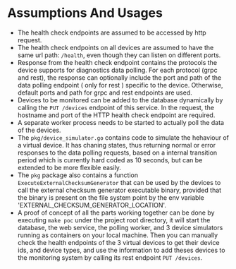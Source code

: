 # Assumptions And Usages
- The health check endpoints are assumed to be accessed by http request.
- The health check endpoints on all devices are assumed to have the same url path: `/health`, even though they can listen on different ports.
- Response from the health check endpoint contains the protocols the device supports for diagnostics data polling. For each protocol (grpc and rest), the response can optionally include the port and path of the data polling endpoint ( only for rest ) specific to the device. Otherwise, default ports and path for grpc and rest endpoints are used.
- Devices to be monitored can be added to the database dynamically by calling the `PUT /devices` endpoint of this service. In the request, the hostname and port of the HTTP health check endpoint are required.
- A separate worker process needs to be started to actually poll the data of the devices.
- The `pkg/device_simulator.go` contains code to simulate the hehaviour of a virtual device. It has chaning states, thus returning normal or error responses to the data polling requests, based on a internal transition period which is currently hard coded as 10 seconds, but can be extended to be more flexible easily.
- The `pkg` package also contains a function `ExecuteExternalChecksumGenerator` that can be used by the devices to call the external checksum generator executable binary, provided that the binary is present on the file system point by the env variable 'EXTERNAL_CHECKSUM_GENERATOR_LOCATION'.
- A proof of concept of all the parts working together can be done by executing `make poc` under the project root directory, it will start the database, the web service, the polling worker, and 3 device simulators running as containers on your local machine.
Then you can manually check the health endpoints of the 3 virtual devices to get their device ids, and device types, and use the information to add theses devices to the monitoring system by calling its rest endpoint `PUT /devices`.
